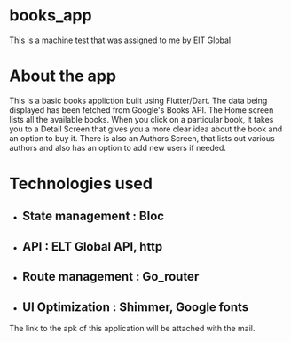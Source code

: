 # books_app

This is a machine test that was assigned to me by EIT Global

# About the app

This is a basic books appliction built using Flutter/Dart. The data being displayed has been fetched from Google's Books API. The Home screen lists all the available books.
When you click on a particular book, it takes you to a Detail Screen that gives you a more clear idea about the book and an option to buy it. There is also an Authors Screen,
that lists out various authors and also has an option to add new users if needed.

# Technologies used

- ## State management : Bloc 
- ## API : ELT Global API, http
- ## Route management : Go_router
- ## UI Optimization : Shimmer, Google fonts

The link to the apk of this application will be attached with the mail.
